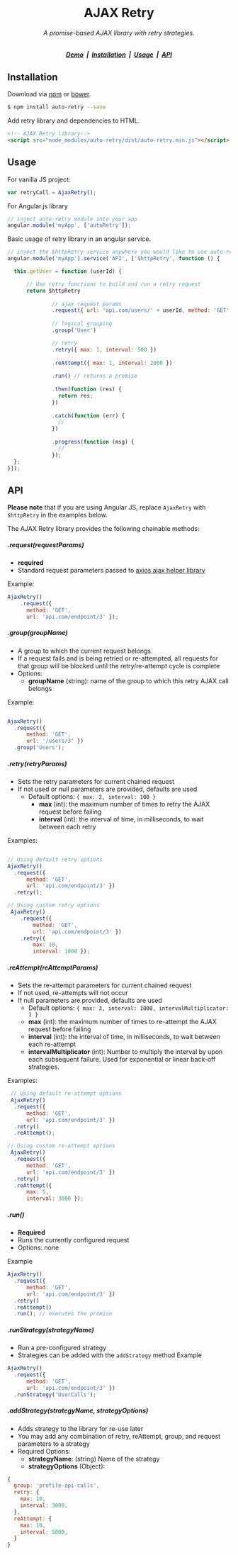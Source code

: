<br/>
<h1 align="center">AJAX Retry</h1>

<h6 align="center">
  A promise-based AJAX library with retry strategies.
</h6>

<h5 align="center">
  <a href="#">Demo</a> &nbsp;|&nbsp; 
  <a href="#installation">Installation</a> &nbsp;|&nbsp; 
  <a href="#usage">Usage</a> &nbsp;|&nbsp;
  <a href="#api">API</a>  
</h5>

## Installation

Download via [npm]() or [bower]().

```sh
$ npm install auto-retry --save
```

Add retry library and dependencies to HTML.

```html
<!-- AJAX Retry library-->
<script src="node_modules/auto-retry/dist/auto-retry.min.js"></script>
```

## Usage

For vanilla JS project:
```javascript
var retryCall = AjaxRetry();
```

For Angular.js library
```javascript
// inject auto-retry module into your app
angular.module('myApp', ['autoRetry']);
```

Basic usage of retry library in an angular service.

```js
// inject the $httpRetry service anywhere you would like to use auto-retry
angular.module('myApp').service('API', ['$httpRetry', function () {

  this.getUser = function (userId) {

      // Use retry functions to build and run a retry request
      return $httpRetry
              
              // ajax request params
              .request({ url: 'api.com/users/' + userId, method: 'GET' })
              
              // logical grouping
              .group('User')

              // retry
              .retry({ max: 1, interval: 500 })
              
              .reAttempt({ max: 1, interval: 2000 })
              
              .run() // returns a promise
              
              .then(function (res) {
                return res;
              })
              
              .catch(function (err) {
                //
              })
              
              .progress(function (msg) {
                // 
              });
  };
}]);
```

## API

**Please note** that if you are using Angular JS, replace `AjaxRetry` with `$httpRetry` in the examples below.

The AJAX Retry library provides the following chainable methods:


##### .request(requestParams)
 * **required**
 * Standard request parameters passed to [axios ajax helper library](https://github.com/mzabriskie/axios)

 Example: 

```js
AjaxRetry()
    .request({
      method: 'GET', 
      url: 'api.com/endpoint/3' });
```

##### .group(groupName)
 * A group to which the current request belongs.
 * If a request fails and is being retried or re-attempted, all requests for that group will be blocked until the retry/re-attempt cycle is complete
 * Options:
   * **groupName** (string): name of the group to which this retry AJAX call belongs

 Example: 

```js

AjaxRetry()
  .request({ 
      method: 'GET', 
      url: '/users/3' })
  .group('Users');

```

##### .retry(retryParams)

 * Sets the retry parameters for current chained request
 * If not used or null parameters are provided, defaults are used
   * Default options: `` { max: 2, interval: 100 } ``
     * **max** (int): the maximum number of times to retry the AJAX request before failing
     * **interval** (int): the interval of time, in milliseconds, to wait between each retry

 Examples:

```js

// Using default retry options
AjaxRetry()
  .request({ 
      method: 'GET', 
      url: 'api.com/endpoint/3' })
  .retry();

// Using custom retry options
 AjaxRetry()
    .request({ 
        method: 'GET', 
        url: 'api.com/endpoint/3' })
    .retry({ 
        max: 10, 
        interval: 1000 });
```

##### .reAttempt(reAttemptParams)
 * Sets the re-attempt parameters for current chained request
 * If not used, re-attempts will not occur
 * If null parameters are provided, defaults are used
   * Default options: `` { max: 3, interval: 1000, intervalMultiplicator: 1 } ``
   * **max** (int): the maximum number of times to re-attempt the AJAX request before failing
   * **interval** (int): the interval of time, in milliseconds, to wait between each re-attempt
   * **intervalMultiplicator** (int): Number to multiply the interval by upon each subsequent failure. Used for exponential or linear back-off strategies.

 Examples:

```js
 // Using default re-attempt options
 AjaxRetry()
  .request({ 
      method: 'GET', 
      url: 'api.com/endpoint/3' })
  .retry()
  .reAttempt();

// Using custom re-attempt options
 AjaxRetry()
  .request({ 
      method: 'GET', 
      url: 'api.com/endpoint/3' })
  .retry()
  .reAttempt({
      max: 5,
      interval: 3000 });
```

##### .run()
 * **Required**
 * Runs the currently configured request
 * Options: none

 Example
```js
AjaxRetry()
  .request({ 
      method: 'GET', 
      url: 'api.com/endpoint/3' })
  .retry()
  .reAttempt()
  .run(); // executes the promise
```

##### .runStrategy(strategyName)
 * Run a pre-configured strategy
 * Strategies can be added with the `` addStrategy `` method
 Example

```js
AjaxRetry()
  .request({ 
      method: 'GET', 
      url: 'api.com/endpoint/3' })
  .runStrategy('UserCalls');
```

##### .addStrategy(strategyName, strategyOptions)
 * Adds strategy to the library for re-use later
 * You may add any combination of retry, reAttempt, group, and request parameters to a strategy
 * Required Options:
   * **strategyName**: (string) Name of the strategy
   * **strategyOptions** (Object):

```js
{
  group: 'profile-api-calls',
  retry: {
    max: 10,
    interval: 3000,
  },
  reAttempt: {
    max: 10,
    interval: 5000,
  }
}
```
